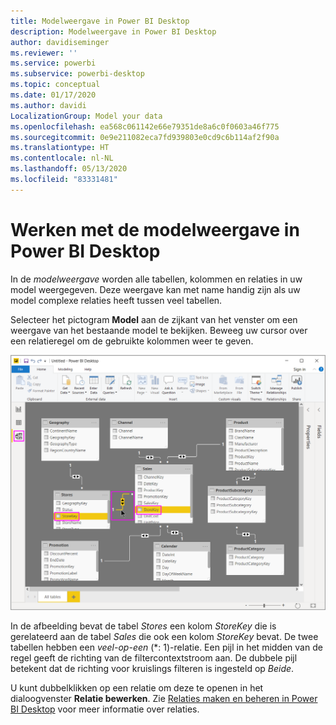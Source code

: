 ```yaml
---
title: Modelweergave in Power BI Desktop
description: Modelweergave in Power BI Desktop
author: davidiseminger
ms.reviewer: ''
ms.service: powerbi
ms.subservice: powerbi-desktop
ms.topic: conceptual
ms.date: 01/17/2020
ms.author: davidi
LocalizationGroup: Model your data
ms.openlocfilehash: ea568c061142e66e79351de8a6c0f0603a46f775
ms.sourcegitcommit: 0e9e211082eca7fd939803e0cd9c6b114af2f90a
ms.translationtype: HT
ms.contentlocale: nl-NL
ms.lasthandoff: 05/13/2020
ms.locfileid: "83331481"
---
```

# <a name="work-with-model-view-in-power-bi-desktop"></a>Werken met de modelweergave in Power BI Desktop

In de *modelweergave* worden alle tabellen, kolommen en relaties in uw model weergegeven. Deze weergave kan met name handig zijn als uw model complexe relaties heeft tussen veel tabellen.

Selecteer het pictogram **Model** aan de zijkant van het venster om een weergave van het bestaande model te bekijken. Beweeg uw cursor over een relatieregel om de gebruikte kolommen weer te geven.

![Modelweergave, Power BI Desktop](media/desktop-relationship-view/model-view-full-screen.png)

In de afbeelding bevat de tabel *Stores* een kolom *StoreKey* die is gerelateerd aan de tabel *Sales* die ook een kolom *StoreKey* bevat. De twee tabellen hebben een *veel-op-een* (\*: 1)-relatie. Een pijl in het midden van de regel geeft de richting van de filtercontextstroom aan. De dubbele pijl betekent dat de richting voor kruislings filteren is ingesteld op *Beide*.

U kunt dubbelklikken op een relatie om deze te openen in het dialoogvenster **Relatie bewerken**. Zie [Relaties maken en beheren in Power BI Desktop](desktop-create-and-manage-relationships.md) voor meer informatie over relaties.
